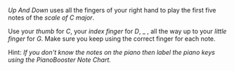 *Up And Down* uses all the fingers of your right hand
to play the first five notes of the *scale of C major*.

Use your *thumb* for *C*, your *index finger* for *D*, _ ,
all the way up to your *little finger* for *G*. Make sure you keep using the correct finger for each note.


Hint: _If you don't know the notes on the piano then
*label the piano keys* using the PianoBooster *Note Chart*._
